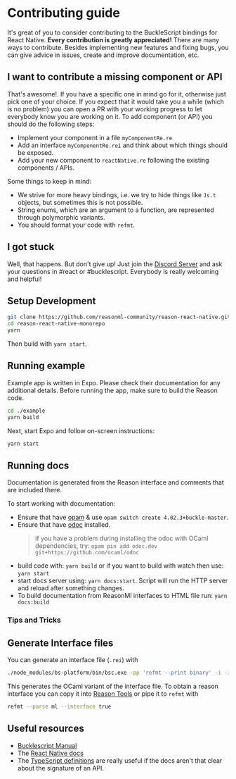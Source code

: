 # Contributing guide

It's great of you to consider contributing to the BuckleScript bindings for
React Native. **Every contribution is greatly appreciated!** There are many ways
to contribute. Besides implementing new features and fixing bugs, you can give
advice in issues, create and improve documentation, etc.

## I want to contribute a missing component or API

That's awesome!. If you have a specific one in mind go for it, otherwise just
pick one of your choice. If you expect that it would take you a while (which is
no problem) you can open a PR with your working progress to let everybody know
you are working on it. To add component (or API) you should do the following
steps:

- Implement your component in a file `myComponentRe.re`
- Add an interface `myComponentRe.rei` and think about which things should be
  exposed.
- Add your new component to `reactNative.re` following the existing components /
  APIs.

Some things to keep in mind:

- We strive for more heavy bindings, i.e. we try to hide things like `Js.t`
  objects, but sometimes this is not possible.
- String enums, which are an argument to a function, are represented through
  polymorphic variants.
- You should format your code with `refmt`.

## I got stuck

Well, that happens. But don't give up! Just join the
[Discord Server](https://discord.gg/reasonml) and ask your questions in #react
or #bucklescript. Everybody is really welcoming and helpful!

## Setup Development

```sh
git clone https://github.com/reasonml-community/reason-react-native.git
cd reason-react-native-monorepo
yarn
```

Then build with `yarn start`.

## Running example

Example app is written in Expo. Please check their documentation for any
additional details. Before running the app, make sure to build the Reason code.

```sh
cd ./example
yarn build
```

Next, start Expo and follow on-screen instructions:

```sh
yarn start
```

## Running docs

Documentation is generated from the Reason interface and comments that are
included there.

To start working with documentation:

- Ensure that have [opam](http://opam.ocaml.org/doc/Install.html) & use
  `opam switch create 4.02.3+buckle-master`.
- Ensure that have [odoc](https://github.com/ocaml/odoc) installed.
  > if you have a problem during installing the odoc with OCaml dependencies,
  > try: `opam pin add odoc.dev git+https://github.com/ocaml/odoc`
- build code with: `yarn build` or if you want to build with watch then use:
  `yarn start`
- start docs server using: `yarn docs:start`. Script will run the HTTP server
  and reload after something changes.
- To build documentation from ReasonMl interfaces to HTML file run:
  `yarn docs:build`

### Tips and Tricks

## Generate Interface files

You can generate an interface file (`.rei`) with

```sh
./node_modules/bs-platform/bin/bsc.exe -pp 'refmt --print binary' -i -I lib/bs/src/ -I lib/bs/src/components -I ./node_modules/reason-react/lib/bs/src/ -impl /path/to/your/file.re
```

This generates the OCaml variant of the interface file. To obtain a reason
interface you can copy it into
[Reason Tools](https://reasonml.github.io/reason-tools/popup.html) or pipe it to
`refmt` with

```sh
refmt --parse ml --interface true
```

## Useful resources

- [Bucklescript Manual](https://bucklescript.github.io/docs/en/installation)
- The [React Native docs](https://facebook.github.io/react-native/)
- The
  [TypeScript definitions](https://github.com/DefinitelyTyped/DefinitelyTyped/blob/master/types/react-native/index.d.ts)
  are really useful if the docs aren't that clear about the signature of an API.
